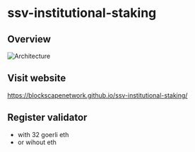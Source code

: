 # ssv-institutional-staking

## Overview
![Architecture](https://i.ibb.co/ZSNtwbK/Screenshot-2022-11-16-at-12-29-29.png)

## Visit website

https://blockscapenetwork.github.io/ssv-institutional-staking/

## Register validator
* with 32 goerli eth 
* or wihout eth



